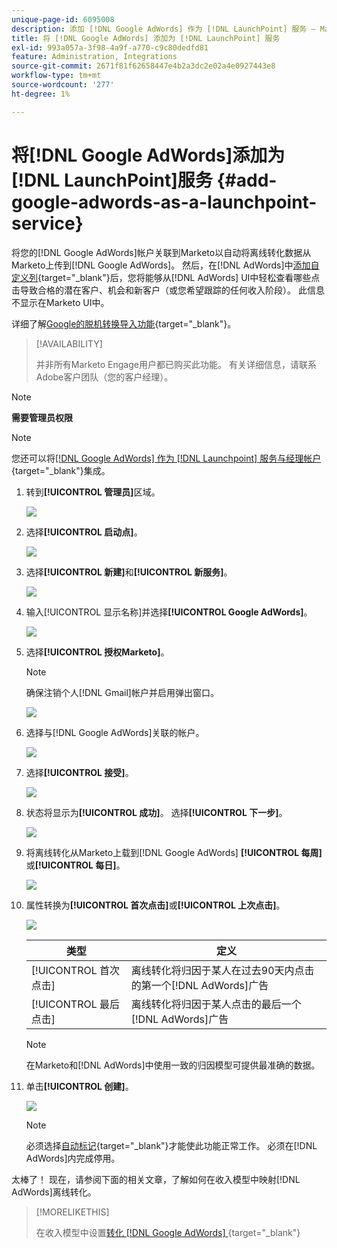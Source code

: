 ```yaml
---
unique-page-id: 6095008
description: 添加 [!DNL Google AdWords] 作为 [!DNL LaunchPoint] 服务 — Marketo文档 — 产品文档
title: 将 [!DNL Google AdWords] 添加为 [!DNL LaunchPoint] 服务
exl-id: 993a057a-3f98-4a9f-a770-c9c80dedfd81
feature: Administration, Integrations
source-git-commit: 2671f81f62658447e4b2a3dc2e02a4e0927443e8
workflow-type: tm+mt
source-wordcount: '277'
ht-degree: 1%

---
```


# 将[!DNL Google AdWords]添加为[!DNL LaunchPoint]服务 {#add-google-adwords-as-a-launchpoint-service}

将您的[!DNL Google AdWords]帐户关联到Marketo以自动将离线转化数据从Marketo上传到[!DNL Google AdWords]。 然后，在[!DNL AdWords]中[添加自定义列](https://support.google.com/adwords/answer/3073556){target="_blank"}后，您将能够从[!DNL AdWords] UI中轻松查看哪些点击导致合格的潜在客户、机会和新客户（或您希望跟踪的任何收入阶段）。 此信息不显示在Marketo UI中。

详细了解[Google的脱机转换导入功能](https://support.google.com/adwords/answer/2998031?hl=en){target="_blank"}。

>[!AVAILABILITY]
>
>并非所有Marketo Engage用户都已购买此功能。 有关详细信息，请联系Adobe客户团队（您的客户经理）。

>[!NOTE]
>
>**需要管理员权限**

>[!NOTE]
>
>您还可以将[[!DNL Google AdWords] 作为 [!DNL Launchpoint] 服务与经理帐户](/help/marketo/product-docs/administration/additional-integrations/add-google-adwords-as-a-launchpoint-service-with-a-manager-account.md){target="_blank"}集成。

1. 转到&#x200B;**[!UICONTROL 管理员]**&#x200B;区域。

   ![](assets/add-google-adwords-as-a-launchpoint-service-1.png)

1. 选择&#x200B;**[!UICONTROL 启动点]**。

   ![](assets/add-google-adwords-as-a-launchpoint-service-2.png)

1. 选择&#x200B;**[!UICONTROL 新建]**&#x200B;和&#x200B;**[!UICONTROL 新服务]**。

   ![](assets/add-google-adwords-as-a-launchpoint-service-3.png)

1. 输入[!UICONTROL 显示名称]并选择&#x200B;**[!UICONTROL Google AdWords]**。

   ![](assets/add-google-adwords-as-a-launchpoint-service-4.png)

1. 选择&#x200B;**[!UICONTROL 授权Marketo]**。

   >[!NOTE]
   >
   >确保注销个人[!DNL Gmail]帐户并启用弹出窗口。

   ![](assets/add-google-adwords-as-a-launchpoint-service-5.png)

1. 选择与[!DNL Google AdWords]关联的帐户。

   ![](assets/add-google-adwords-as-a-launchpoint-service-6.png)

1. 选择&#x200B;**[!UICONTROL 接受]**。

   ![](assets/add-google-adwords-as-a-launchpoint-service-7.png)

1. 状态将显示为&#x200B;**[!UICONTROL 成功]**。 选择&#x200B;**[!UICONTROL 下一步]**。

   ![](assets/add-google-adwords-as-a-launchpoint-service-8.png)

1. 将离线转化从Marketo上载到[!DNL Google AdWords] **[!UICONTROL 每周]**&#x200B;或&#x200B;**[!UICONTROL 每日]**。

   ![](assets/add-google-adwords-as-a-launchpoint-service-9.png)

1. 属性转换为&#x200B;**[!UICONTROL 首次点击]**&#x200B;或&#x200B;**[!UICONTROL 上次点击]**。

   ![](assets/add-google-adwords-as-a-launchpoint-service-10.png)

   | 类型 | 定义 |
   |---|---|
   | [!UICONTROL 首次点击] | 离线转化将归因于某人在过去90天内点击的第一个[!DNL AdWords]广告 |
   | [!UICONTROL 最后点击] | 离线转化将归因于某人点击的最后一个[!DNL AdWords]广告 |

   >[!NOTE]
   >
   >在Marketo和[!DNL AdWords]中使用一致的归因模型可提供最准确的数据。

1. 单击&#x200B;**[!UICONTROL 创建]**。

   ![](assets/add-google-adwords-as-a-launchpoint-service-11.png)

   >[!NOTE]
   >
   >必须选择[自动标记](https://support.google.com/adwords/answer/1752125?hl=en){target="_blank"}才能使此功能正常工作。 必须在[!DNL AdWords]内完成停用。

太棒了！ 现在，请参阅下面的相关文章，了解如何在收入模型中映射[!DNL AdWords]离线转化。

>[!MORELIKETHIS]
>
>在收入模型中设置[转化 [!DNL Google AdWords] ](/help/marketo/product-docs/reporting/revenue-cycle-analytics/revenue-cycle-models/set-google-adwords-conversions-in-the-revenue-model.md){target="_blank"}
